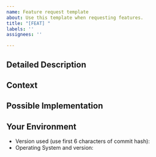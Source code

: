 ```yaml
---
name: Feature request template
about: Use this template when requesting features.
title: "[FEAT] "
labels: ''
assignees: ''

---
```


<!--- Provide a general summary of the issue in the Title above -->

## Detailed Description
<!--- Provide a detailed description of the change or addition you are proposing -->

## Context
<!--- Why is this change important to you? How would you use it? -->
<!--- How can it benefit other users? -->

## Possible Implementation
<!--- Not obligatory, but suggest an idea for implementing addition or change -->

## Your Environment
<!--- Include as many relevant details about the environment you experienced the bug in -->
* Version used (use first 6 characters of commit hash): 
* Operating System and version:
